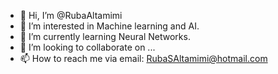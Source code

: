 - 👋 Hi, I’m @RubaAltamimi
- 👀 I’m interested in Machine learning and AI.
- 🌱 I’m currently learning Neural Networks.
- 💞️ I’m looking to collaborate on ...
- 📫 How to reach me via email: RubaSAltamimi@hotmail.com

<!---
RubaAltamimi/RubaAltamimi is a ✨ special ✨ repository because its `README.md` (this file) appears on your GitHub profile.
You can click the Preview link to take a look at your changes.
--->
